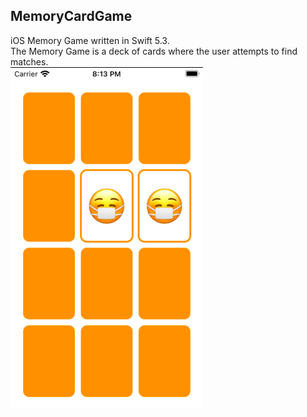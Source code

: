## MemoryCardGame
iOS Memory Game written in Swift 5.3. <br>
The Memory Game is a deck of cards where the user attempts to find matches. <br>
![Demo](demo.png)

